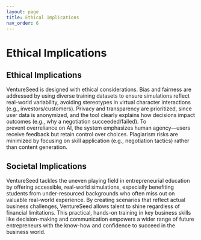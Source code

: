 ```yaml
---
layout: page
title: Ethical Implications
nav_order: 6
---
```


# Ethical Implications

## Ethical Implications
VentureSeed is designed with ethical considerations. Bias and fairness are addressed by using diverse training datasets to ensure simulations reflect real-world variability, avoiding stereotypes in virtual character interactions (e.g., investors/customers). Privacy and transparency are prioritized, since user data is anonymized, and the tool clearly explains how decisions impact outcomes (e.g., why a negotiation succeeded/failed). To prevent overreliance on AI, the system emphasizes human agency—users receive feedback but retain control over choices. Plagiarism risks are minimized by focusing on skill application (e.g., negotiation tactics) rather than content generation.
## Societal Implications
VentureSeed tackles the uneven playing field in entrepreneurial education by offering accessible, real-world simulations, especially benefiting students from under-resourced backgrounds who often miss out on valuable real-world experience. By creating scenarios that reflect actual business challenges, VentureSeed allows talent to shine regardless of financial limitations. This practical, hands-on training in key business skills like decision-making and communication empowers a wider range of future entrepreneurs with the know-how and confidence to succeed in the business world.
